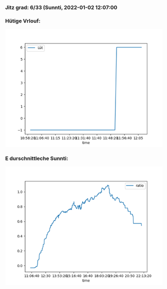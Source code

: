 ### Jitz grad: 6/33 (Sunnti, 2022-01-02 12:07:00

### Hütige Vrlouf:
![Graph](Today.png)

### E durschnittleche Sunnti:
![Graph](Sunnti.png)